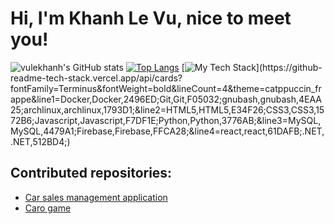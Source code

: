 # Hi, I'm Khanh Le Vu, nice to meet you!
![vulekhanh's GitHub stats](https://github-readme-stats.vercel.app/api?username=vulekhanh&show_icons=true&bg_color=303446&text_color=c6d0f5&icon_color=ca9ee6&title_color=81c8be)
[![Top Langs](https://github-readme-stats.vercel.app/api/top-langs/?username=vulekhanh&bg_color=303446&text_color=c6d0f5&icon_color=ca9ee6&title_color=81c8be)](https://github.com/vulekhanh/)
[![My Tech Stack](https://github-readme-tech-stack.vercel.app/api/cards?fontFamily=Terminus&fontWeight=bold&lineCount=4&theme=catppuccin_frappe&line1=Docker,Docker,2496ED;Git,Git,F05032;gnubash,gnubash,4EAA25;archlinux,archlinux,1793D1;&line2=HTML5,HTML5,E34F26;CSS3,CSS3,1572B6;Javascript,Javascript,F7DF1E;Python,Python,3776AB;&line3=MySQL,MySQL,4479A1;Firebase,Firebase,FFCA28;&line4=react,react,61DAFB;.NET,.NET,512BD4;)](https://github-readme-tech-stack.vercel.app/api/cards?fontFamily=Terminus&fontWeight=bold&lineCount=4&theme=catppuccin_frappe&line1=Docker,Docker,2496ED;Git,Git,F05032;gnubash,gnubash,4EAA25;archlinux,archlinux,1793D1;&line2=HTML5,HTML5,E34F26;CSS3,CSS3,1572B6;Javascript,Javascript,F7DF1E;Python,Python,3776AB;&line3=MySQL,MySQL,4479A1;Firebase,Firebase,FFCA28;&line4=react,react,61DAFB;.NET,.NET,512BD4;)

## Contributed repositories:
- [Car sales management application](https://github.com/NAM2412/CarSalesSystem)
- [Caro game](https://github.com/vanlinh1602/GameCaro_LTTQ)

